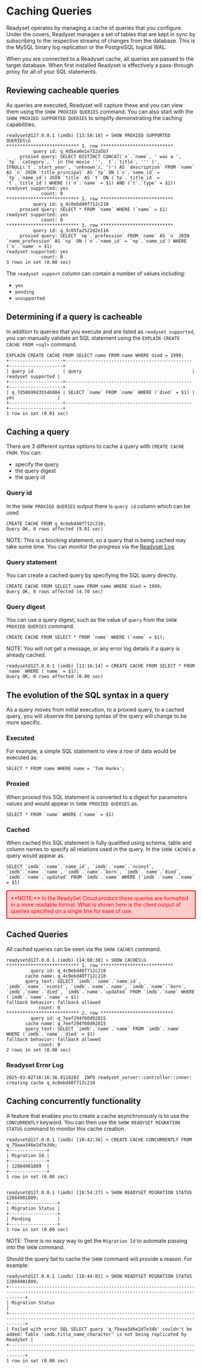 # Caching Queries

Readyset operates by managing a cache of queries that you configure. Under the covers, Readyset manages a set of tables that are kept in sync by subscribing to the respective streams of changes from the database.  This is the MySQL binary log replication or the PostgreSQL logical WAL.

When you are connected to a Readyset cache, all queries are passed to the target database. When first installed Readyset is effectively a pass-through proxy for all of your SQL statements.

## Reviewing cacheable queries

As queries are executed, Readyset will capture these and you can view them using the `SHOW PROXIED QUERIES` command.
You can also start with the `SHOW PROXIED SUPPORTED QUERIES` to simplify demonstrating the caching capabilities.

```
readyset@127.0.0.1 (imdb) [13:58:18] > SHOW PROXIED SUPPORTED QUERIES\G
*************************** 1. row ***************************
          query id: q_4d5ea0e1e722a5b7
     proxied query: SELECT DISTINCT CONCAT(`n`.`name`, ' was a ', `tp`.`category`, ' in the movie ''', `t`.`title`, ''' (', IFNULL(`t`.`start_year`, 'unknown'), ')') AS `description` FROM `name` AS `n` JOIN `title_principal` AS `tp` ON (`n`.`name_id` = `tp`.`name_id`) JOIN `title` AS `t` ON (`tp`.`title_id` = `t`.`title_id`) WHERE ((`n`.`name` = $1) AND (`t`.`type` = $2))
readyset supported: yes
             count: 0
*************************** 2. row ***************************
          query id: q_4c0ebd40f712c210
     proxied query: SELECT * FROM `name` WHERE (`name` = $1)
readyset supported: yes
             count: 0
*************************** 3. row ***************************
          query id: q_3c05fa2522d2e116
     proxied query: SELECT `np`.`profession` FROM `name` AS `n` JOIN `name_profession` AS `np` ON (`n`.`name_id` = `np`.`name_id`) WHERE (`n`.`name` = $1)
readyset supported: yes
             count: 0
3 rows in set (0.00 sec)
```

The `readyset support` column can contain a number of values including:
- `yes`
- `pending`
- `unsupported`


## Determining if a query is cacheable

In addition to queries that you execute and are listed as `readyset supported`, you can manually validate an SQL statement using the `EXPLAIN CREATE CACHE FROM <sql>` command.

```
EXPLAIN CREATE CACHE FROM SELECT name FROM name WHERE died = 1999;
+--------------------+-----------------------------------------------+--------------------+
| query id           | query                                         | readyset supported |
+--------------------+-----------------------------------------------+--------------------+
| q_7d58699d3554b884 | SELECT `name` FROM `name` WHERE (`died` = $1) | yes                |
+--------------------+-----------------------------------------------+--------------------+
1 row in set (0.01 sec)
```

## Caching a query

There are 3 different syntax options to cache a query with `CREATE CACHE FROM`. You can:
- specify the query
- the query digest
- the query id

### Query id

In the `SHOW PROXIED QUERIES` output there is `query id` column which can be used.

```
CREATE CACHE FROM q_4c0ebd40f712c210;
Query OK, 0 rows affected (9.01 sec)
```

NOTE: This is a blocking statement, so a query that is being cached may take some time. You can monitor the progress via the [Readyset Log](../log/README.md).

### Query statement

You can create a cached query by specifying the SQL query directly.

```
CREATE CACHE FROM SELECT name FROM name WHERE died = 1999;
Query OK, 0 rows affected (4.70 sec)
```

### Query digest

You can use a query digest, such as the value of `query` from the `SHOW PROXIED QUERIES` command.

```
CREATE CACHE FROM SELECT * FROM `name` WHERE (`name` = $1);
```

NOTE: You will not get a message, or any error log details if a query is already cached.

```
readyset@127.0.0.1 (imdb) [11:16:14] > CREATE CACHE FROM SELECT * FROM `name` WHERE (`name` = $1);
Query OK, 0 rows affected (0.00 sec)
```

## The evolution of the SQL syntax in a query

As a query moves from initial execution, to a proxied query, to a cached query, you will observe the parsing syntax of the query will change to be more specific.

### Executed

For example, a simple SQL statement to view a row of data would be executed as:

```
SELECT * FROM name WHERE name = 'Tom Hanks';
```

### Proxied

When proxied this SQL statement is converted to a digest for parameters values and would appear in `SHOW PROXIED QUERIES` as.

```
SELECT * FROM `name` WHERE (`name` = $1)
```

### Cached

When cached this SQL statement is fully qualified using schema, table and column names to specify all relations used in the query. In the `SHOW CACHES` a query would appear as.

```
SELECT `imdb`.`name`.`name_id`, `imdb`.`name`.`nconst`, `imdb`.`name`.`name`, `imdb`.`name`.`born`, `imdb`.`name`.`died`, `imdb`.`name`.`updated` FROM `imdb`.`name` WHERE (`imdb`.`name`.`name` = $1)
```

<div style="border: 2px solid red; padding: 10px; background-color: #ffcccc; color: red;">
**NOTE:** In the ReadySet Cloud product these queries are formatted in a more readable format. What is shown here is the client output of queries specified on a single line for ease of use.
</div>


## Cached Queries

All cached queries can be seen via the `SHOW CACHES` command.

```
readyset@127.0.0.1 (imdb) [14:08:38] > SHOW CACHES\G
*************************** 1. row ***************************
         query id: q_4c0ebd40f712c210
       cache name: q_4c0ebd40f712c210
       query text: SELECT `imdb`.`name`.`name_id`, `imdb`.`name`.`nconst`, `imdb`.`name`.`name`, `imdb`.`name`.`born`, `imdb`.`name`.`died`, `imdb`.`name`.`updated` FROM `imdb`.`name` WHERE (`imdb`.`name`.`name` = $1)
fallback behavior: fallback allowed
            count: 0
*************************** 2. row ***************************
         query id: q_7eef294f60d92815
       cache name: q_7eef294f60d92815
       query text: SELECT `imdb`.`name`.`name` FROM `imdb`.`name` WHERE (`imdb`.`name`.`died` = $1)
fallback behavior: fallback allowed
            count: 0
2 rows in set (0.00 sec)
```

### Readyset Error Log
```
2025-03-02T16:16:36.811828Z  INFO readyset_server::controller::inner: creating cache q_4c0ebd40f712c210
```


## Caching concurrently functionality

A feature that enables you to create a cache asynchronously is to use the `CONCURRENTLY` keyword. You can then use the `SHOW READYSET MIGRATION STATUS` command to monitor this cache creation.

```
readyset@127.0.0.1 (imdb) [18:42:36] > CREATE CACHE CONCURRENTLY FROM q_79aaa346e2d7e34b;
+--------------+
| Migration Id |
+--------------+
| 12884901889  |
+--------------+
1 row in set (0.00 sec)


readyset@127.0.0.1 (imdb) [18:54:27] > SHOW READYSET MIGRATION STATUS 12884901889;
+------------------+
| Migration Status |
+------------------+
| Pending          |
+------------------+
1 row in set (0.00 sec)
```

NOTE: There is no easy way to get the `Migration Id` to automate passing into the `SHOW` command.

Should the query fail to cache the `SHOW` command will provide a reason. For example:

```
readyset@127.0.0.1 (imdb) [18:44:01] > SHOW READYSET MIGRATION STATUS 12884901889;
+--------------------------------------------------------------------------------------------------------------------------------------------------+
| Migration Status                                                                                                                                 |
+--------------------------------------------------------------------------------------------------------------------------------------------------+
| Failed with error SQL SELECT query 'q_79aaa346e2d7e34b' couldn't be added: Table 'imdb.title_name_character' is not being replicated by ReadySet |
+--------------------------------------------------------------------------------------------------------------------------------------------------+
1 row in set (0.00 sec)
```
